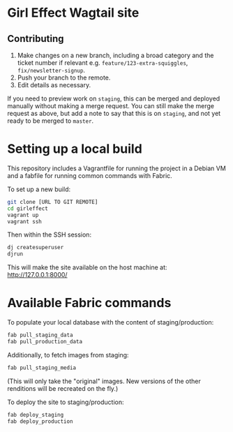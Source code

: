 Girl Effect Wagtail site
==================

## Contributing

1. Make changes on a new branch, including a broad category and the ticket number if relevant e.g. `feature/123-extra-squiggles`, `fix/newsletter-signup`.
1. Push your branch to the remote.
1. Edit details as necessary.



If you need to preview work on `staging`, this can be merged and deployed manually without making a merge request. You can still make the merge request as above, but add a note to say that this is on `staging`, and not yet ready to be merged to `master`.

# Setting up a local build

This repository includes a Vagrantfile for running the project in a Debian VM and
a fabfile for running common commands with Fabric.

To set up a new build:

``` bash
git clone [URL TO GIT REMOTE]
cd girleffect
vagrant up
vagrant ssh
```

Then within the SSH session:

``` bash
dj createsuperuser
djrun
```

This will make the site available on the host machine at: http://127.0.0.1:8000/


# Available Fabric commands

To populate your local database with the content of staging/production:

``` bash
fab pull_staging_data
fab pull_production_data
```

Additionally, to fetch images from staging:

``` bash
fab pull_staging_media
```

(This will only take the "original" images. New versions of the other renditions will be recreated on the fly.)



To deploy the site to staging/production:


``` bash
fab deploy_staging
fab deploy_production
```

